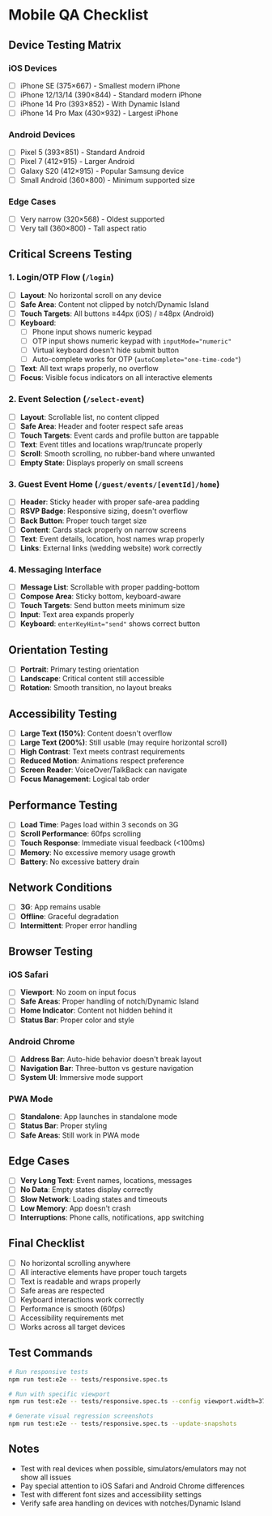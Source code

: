 # Mobile QA Checklist

## Device Testing Matrix

### iOS Devices
- [ ] iPhone SE (375×667) - Smallest modern iPhone
- [ ] iPhone 12/13/14 (390×844) - Standard modern iPhone
- [ ] iPhone 14 Pro (393×852) - With Dynamic Island
- [ ] iPhone 14 Pro Max (430×932) - Largest iPhone

### Android Devices  
- [ ] Pixel 5 (393×851) - Standard Android
- [ ] Pixel 7 (412×915) - Larger Android
- [ ] Galaxy S20 (412×915) - Popular Samsung device
- [ ] Small Android (360×800) - Minimum supported size

### Edge Cases
- [ ] Very narrow (320×568) - Oldest supported
- [ ] Very tall (360×800) - Tall aspect ratio

## Critical Screens Testing

### 1. Login/OTP Flow (`/login`)
- [ ] **Layout**: No horizontal scroll on any device
- [ ] **Safe Area**: Content not clipped by notch/Dynamic Island
- [ ] **Touch Targets**: All buttons ≥44px (iOS) / ≥48px (Android)
- [ ] **Keyboard**: 
  - [ ] Phone input shows numeric keypad
  - [ ] OTP input shows numeric keypad with `inputMode="numeric"`
  - [ ] Virtual keyboard doesn't hide submit button
  - [ ] Auto-complete works for OTP (`autoComplete="one-time-code"`)
- [ ] **Text**: All text wraps properly, no overflow
- [ ] **Focus**: Visible focus indicators on all interactive elements

### 2. Event Selection (`/select-event`)
- [ ] **Layout**: Scrollable list, no content clipped
- [ ] **Safe Area**: Header and footer respect safe areas
- [ ] **Touch Targets**: Event cards and profile button are tappable
- [ ] **Text**: Event titles and locations wrap/truncate properly
- [ ] **Scroll**: Smooth scrolling, no rubber-band where unwanted
- [ ] **Empty State**: Displays properly on small screens

### 3. Guest Event Home (`/guest/events/[eventId]/home`)
- [ ] **Header**: Sticky header with proper safe-area padding
- [ ] **RSVP Badge**: Responsive sizing, doesn't overflow
- [ ] **Back Button**: Proper touch target size
- [ ] **Content**: Cards stack properly on narrow screens
- [ ] **Text**: Event details, location, host names wrap properly
- [ ] **Links**: External links (wedding website) work correctly

### 4. Messaging Interface
- [ ] **Message List**: Scrollable with proper padding-bottom
- [ ] **Compose Area**: Sticky bottom, keyboard-aware
- [ ] **Touch Targets**: Send button meets minimum size
- [ ] **Input**: Text area expands properly
- [ ] **Keyboard**: `enterKeyHint="send"` shows correct button

## Orientation Testing
- [ ] **Portrait**: Primary testing orientation
- [ ] **Landscape**: Critical content still accessible
- [ ] **Rotation**: Smooth transition, no layout breaks

## Accessibility Testing
- [ ] **Large Text (150%)**: Content doesn't overflow
- [ ] **Large Text (200%)**: Still usable (may require horizontal scroll)
- [ ] **High Contrast**: Text meets contrast requirements
- [ ] **Reduced Motion**: Animations respect preference
- [ ] **Screen Reader**: VoiceOver/TalkBack can navigate
- [ ] **Focus Management**: Logical tab order

## Performance Testing
- [ ] **Load Time**: Pages load within 3 seconds on 3G
- [ ] **Scroll Performance**: 60fps scrolling
- [ ] **Touch Response**: Immediate visual feedback (<100ms)
- [ ] **Memory**: No excessive memory usage growth
- [ ] **Battery**: No excessive battery drain

## Network Conditions
- [ ] **3G**: App remains usable
- [ ] **Offline**: Graceful degradation
- [ ] **Intermittent**: Proper error handling

## Browser Testing
### iOS Safari
- [ ] **Viewport**: No zoom on input focus
- [ ] **Safe Areas**: Proper handling of notch/Dynamic Island
- [ ] **Home Indicator**: Content not hidden behind it
- [ ] **Status Bar**: Proper color and style

### Android Chrome
- [ ] **Address Bar**: Auto-hide behavior doesn't break layout
- [ ] **Navigation Bar**: Three-button vs gesture navigation
- [ ] **System UI**: Immersive mode support

### PWA Mode
- [ ] **Standalone**: App launches in standalone mode
- [ ] **Status Bar**: Proper styling
- [ ] **Safe Areas**: Still work in PWA mode

## Edge Cases
- [ ] **Very Long Text**: Event names, locations, messages
- [ ] **No Data**: Empty states display correctly
- [ ] **Slow Network**: Loading states and timeouts
- [ ] **Low Memory**: App doesn't crash
- [ ] **Interruptions**: Phone calls, notifications, app switching

## Final Checklist
- [ ] No horizontal scrolling anywhere
- [ ] All interactive elements have proper touch targets
- [ ] Text is readable and wraps properly
- [ ] Safe areas are respected
- [ ] Keyboard interactions work correctly
- [ ] Performance is smooth (60fps)
- [ ] Accessibility requirements met
- [ ] Works across all target devices

## Test Commands

```bash
# Run responsive tests
npm run test:e2e -- tests/responsive.spec.ts

# Run with specific viewport
npm run test:e2e -- tests/responsive.spec.ts --config viewport.width=375 viewport.height=667

# Generate visual regression screenshots
npm run test:e2e -- tests/responsive.spec.ts --update-snapshots
```

## Notes
- Test with real devices when possible, simulators/emulators may not show all issues
- Pay special attention to iOS Safari and Android Chrome differences
- Test with different font sizes and accessibility settings
- Verify safe area handling on devices with notches/Dynamic Island
